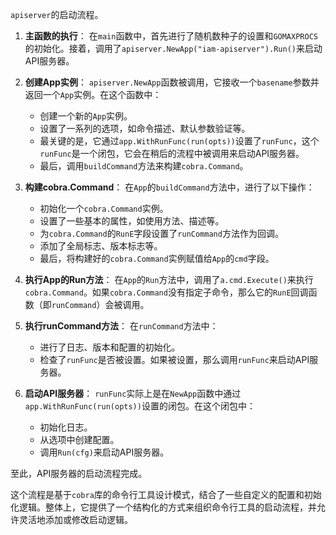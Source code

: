 `apiserver`的启动流程。

1. **主函数的执行**：
   在`main`函数中，首先进行了随机数种子的设置和`GOMAXPROCS`的初始化。接着，调用了`apiserver.NewApp("iam-apiserver").Run()`来启动API服务器。

2. **创建App实例**：
   `apiserver.NewApp`函数被调用，它接收一个`basename`参数并返回一个`App`实例。在这个函数中：
   - 创建一个新的`App`实例。
   - 设置了一系列的选项，如命令描述、默认参数验证等。
   - 最关键的是，它通过`app.WithRunFunc(run(opts))`设置了`runFunc`，这个`runFunc`是一个闭包，它会在稍后的流程中被调用来启动API服务器。
   - 最后，调用`buildCommand`方法来构建`cobra.Command`。

3. **构建cobra.Command**：
   在`App`的`buildCommand`方法中，进行了以下操作：
   - 初始化一个`cobra.Command`实例。
   - 设置了一些基本的属性，如使用方法、描述等。
   - 为`cobra.Command`的`RunE`字段设置了`runCommand`方法作为回调。
   - 添加了全局标志、版本标志等。
   - 最后，将构建好的`cobra.Command`实例赋值给`App`的`cmd`字段。

4. **执行App的Run方法**：
   在`App`的`Run`方法中，调用了`a.cmd.Execute()`来执行`cobra.Command`。如果`cobra.Command`没有指定子命令，那么它的`RunE`回调函数（即`runCommand`）会被调用。

5. **执行runCommand方法**：
   在`runCommand`方法中：
   - 进行了日志、版本和配置的初始化。
   - 检查了`runFunc`是否被设置。如果被设置，那么调用`runFunc`来启动API服务器。

6. **启动API服务器**：
   `runFunc`实际上是在`NewApp`函数中通过`app.WithRunFunc(run(opts))`设置的闭包。在这个闭包中：
   - 初始化日志。
   - 从选项中创建配置。
   - 调用`Run(cfg)`来启动API服务器。

至此，API服务器的启动流程完成。

这个流程是基于`cobra`库的命令行工具设计模式，结合了一些自定义的配置和初始化逻辑。整体上，它提供了一个结构化的方式来组织命令行工具的启动流程，并允许灵活地添加或修改启动逻辑。